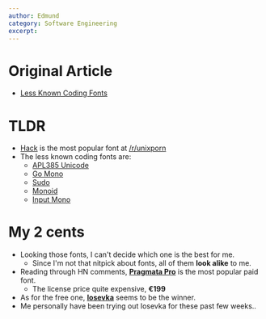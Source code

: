 ```yaml
---
author: Edmund
category: Software Engineering
excerpt: 
---
```


# Original Article
* [Less Known Coding Fonts](#https://vfoley.xyz/lesser-known-coding-fonts/)

# TLDR
* [Hack](#https://sourcefoundry.org/hack/) is the most popular font at [/r/unixporn](https://reddit.com/r/unixporn)
* The less known coding fonts are:
  * [APL385 Unicode](#http://apl385.com/fonts/)
  * [Go Mono](#https://blog.golang.org/go-fonts)
  * [Sudo](#https://www.kutilek.de/sudo-font/)
  * [Monoid](#https://larsenwork.com/monoid/)
  * [Input Mono](#https://input.fontbureau.com/)

# My 2 cents
* Looking those fonts, I can't decide which one is the best for me.
  * Since I'm not that nitpick about fonts, all of them **look alike** to me.
* Reading through HN comments, [**Pragmata Pro**](#https://www.fsd.it/shop/fonts/pragmatapro/) is the most popular paid font.
  * The license price quite expensive, **€199**
* As for the free one, [**Iosevka**](#https://typeof.net/Iosevka/) seems to be the winner.
* Me personally have been trying out Iosevka for these past few weeks..